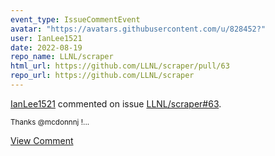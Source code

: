 ```yaml
---
event_type: IssueCommentEvent
avatar: "https://avatars.githubusercontent.com/u/828452?"
user: IanLee1521
date: 2022-08-19
repo_name: LLNL/scraper
html_url: https://github.com/LLNL/scraper/pull/63
repo_url: https://github.com/LLNL/scraper
---
```


<a href='https://github.com/IanLee1521' target='_blank'>IanLee1521</a> commented on issue <a href='https://github.com/LLNL/scraper/pull/63' target='_blank'>LLNL/scraper#63</a>.

<small>Thanks @mcdonnnj !...</small>

<a href='https://github.com/LLNL/scraper/pull/63' target='_blank'>View Comment</a>